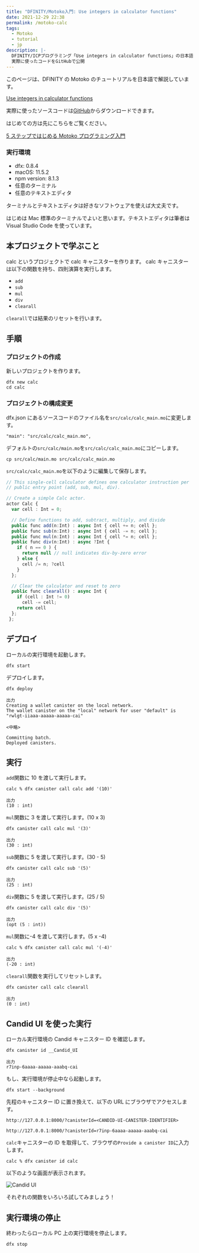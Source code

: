 ```yaml
---
title: "DFINITY/Motoko入門: Use integers in calculator functions"
date: 2021-12-29 22:38
permalink: /motoko-calc
tags:
  - Motoko
  - tutorial
  - jp
description: |-
  DFINITY/ICPプログラミング「Use integers in calculator functions」の日本語解説
  実際に使ったコードをGitHubで公開
---
```


このページは、DFINITY の Motoko のチュートリアルを日本語で解説しています。

[Use integers in calculator functions](https://smartcontracts.org/docs/developers-guide/tutorials/calculator.html)

実際に使ったソースコードは[GitHub](https://github.com/smacon-dev/motoko-tutorial/tree/main/calc)からダウンロードできます。

はじめての方は先にこちらをご覧ください。

[5 ステップではじめる Motoko プログラミング入門](/hello-motoko)

### 実行環境

- dfx: 0.8.4
- macOS: 11.5.2
- npm version: 8.1.3
- 任意のターミナル
- 任意のテキストエディタ

ターミナルとテキストエディタは好きなソフトウェアを使えば大丈夫です。

はじめは Mac 標準のターミナルでよいと思います。テキストエディタは筆者は Visual Studio Code を使っています。

## 本プロジェクトで学ぶこと

calc というプロジェクトで calc キャニスターを作ります。
calc キャニスターは以下の関数を持ち、四則演算を実行します。

- `add`
- `sub`
- `mul`
- `div`
- `clearall`

`clearall`では結果のリセットを行います。

## 手順

### プロジェクトの作成

新しいプロジェクトを作ります。

```
dfx new calc
cd calc
```

### プロジェクトの構成変更

dfx.json にあるソースコードのファイル名を`src/calc/calc_main.mo`に変更します。

```
"main": "src/calc/calc_main.mo",
```

デフォルトの`src/calc/main.mo`を`src/calc/calc_main.mo`にコピーします。

```
cp src/calc/main.mo src/calc/calc_main.mo
```

`src/calc/calc_main.mo`を以下のように編集して保存します。

```ts
// This single-cell calculator defines one calculator instruction per
// public entry point (add, sub, mul, div).

// Create a simple Calc actor.
actor Calc {
  var cell : Int = 0;

  // Define functions to add, subtract, multiply, and divide
  public func add(n:Int) : async Int { cell += n; cell };
  public func sub(n:Int) : async Int { cell -= n; cell };
  public func mul(n:Int) : async Int { cell *= n; cell };
  public func div(n:Int) : async ?Int {
    if ( n == 0 ) {
      return null // null indicates div-by-zero error
    } else {
      cell /= n; ?cell
    }
  };

  // Clear the calculator and reset to zero
  public func clearall() : async Int {
    if (cell : Int != 0)
      cell -= cell;
    return cell
  };
 };
```

## デプロイ

ローカルの実行環境を起動します。

```
dfx start
```

デプロイします。

```
dfx deploy
```

```
出力
Creating a wallet canister on the local network.
The wallet canister on the "local" network for user "default" is "rwlgt-iiaaa-aaaaa-aaaaa-cai"

<中略>

Committing batch.
Deployed canisters.
```

## 実行

`add`関数に 10 を渡して実行します。

```
calc % dfx canister call calc add '(10)'
```

```
出力
(10 : int)
```

`mul`関数に 3 を渡して実行します。(10 x 3)

```
dfx canister call calc mul '(3)'
```

```
出力
(30 : int)
```

`sub`関数に 5 を渡して実行します。(30 - 5)

```
dfx canister call calc sub '(5)'
```

```
出力
(25 : int)
```

`div`関数に 5 を渡して実行します。(25 / 5)

```
dfx canister call calc div '(5)'
```

```
出力
(opt (5 : int))
```

`mul`関数に-4 を渡して実行します。(5 x -4)

```
calc % dfx canister call calc mul '(-4)'
```

```
出力
(-20 : int)
```

`clearall`関数を実行してリセットします。

```
dfx canister call calc clearall
```

```
出力
(0 : int)
```

## Candid UI を使った実行

ローカル実行環境の Candid キャニスター ID を確認します。

```
dfx canister id __Candid_UI
```

```
出力
r7inp-6aaaa-aaaaa-aaabq-cai
```

もし、実行環境が停止中なら起動します。

```
dfx start --background
```

先程のキャニスター ID に置き換えて、以下の URL にブラウザでアクセスします。

```
http://127.0.0.1:8000/?canisterId=<CANDID-UI-CANISTER-IDENTIFIER>
```

```
http://127.0.0.1:8000/?canisterId=r7inp-6aaaa-aaaaa-aaabq-cai
```

`calc`キャニスターの ID を取得して、ブラウザの`Provide a canister ID`に入力します。

```
calc % dfx canister id calc
```

以下のような画面が表示されます。

![Candid UI](/media/motoko-calc/2.png)

それぞれの関数をいろいろ試してみましょう！

## 実行環境の停止

終わったらローカル PC 上の実行環境を停止します。

```
dfx stop
```
